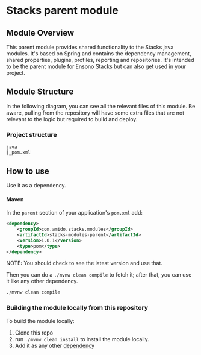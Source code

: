 # Stacks parent module

## Module Overview

This parent module provides shared functionality to the Stacks java modules. It's based on Spring
and contains the dependency management, shared properties, plugins, profiles, reporting and repositories.
It's intended to be the parent module for Ensono Stacks but can also get used in your project.

## Module Structure

In the following diagram, you can see all the relevant files of this module. Be aware, pulling from
the repository will have some extra files that are not relevant to the logic but required to build and
deploy.

### Project structure

```
java
|_pom.xml
```

## How to use

Use it as a dependency.

#### Maven

In the `parent` section of your application's `pom.xml` add:

```xml
<dependency>
    <groupId>com.amido.stacks.modules</groupId>
    <artifactId>stacks-modules-parent</artifactId>
    <version>1.0.1</version>
    <type>pom</type>
</dependency>
```

NOTE: You should check to see the latest version and use that.

Then you can do a `./mvnw clean compile` to fetch it; after that, you can use it like any other dependency.

```bash
./mvnw clean compile
```

### Building the module locally from this repository

To build the module locally:

1.  Clone this repo
3.  run `./mvnw clean install` to install the module locally.
4.  Add it as any other [dependency](#use-it-as-a-dependency)
